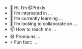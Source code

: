 - 👋 Hi, I’m @Prdklv
- 👀 I’m interested in ...
- 🌱 I’m currently learning ...
- 💞️ I’m looking to collaborate on ...
- 📫 How to reach me ...
- 😄 Pronouns: ...
- ⚡ Fun fact: ...

<!---
Prdklv/Prdklv is a ✨ special ✨ repository because its `README.md` (this file) appears on your GitHub profile.
You can click the Preview link to take a look at your changes.
--->
